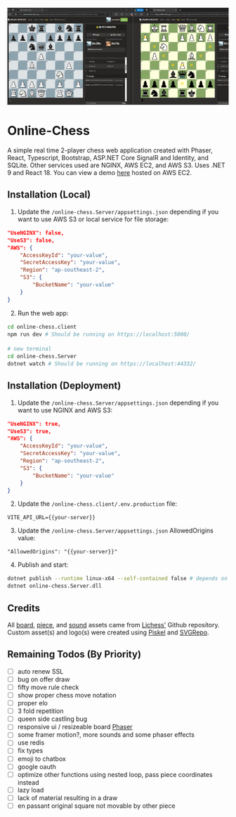 <p align="center">
    <img src="https://raw.githubusercontent.com/nashie1004/online-chess/refs/heads/master/online-chess.client/public/live-preview-800.png"  style="object-fit: cover !important" alt="preview-img" />
</p>

# Online-Chess
A simple real time 2-player chess web application created with Phaser, React, Typescript, Bootstrap, ASP.NET Core SignalR and Identity, and SQLite. Other services used are NGINX, AWS EC2, and AWS S3. Uses .NET 9 and React 18.
You can view a demo [here](https://online-chess.xyz) hosted on AWS EC2.

## Installation (Local)
1. Update the `/online-chess.Server/appsettings.json` depending if you want to use AWS S3 or local service for file storage:
```json
"UseNGINX": false,
"UseS3": false,
"AWS": {
    "AccessKeyId": "your-value",
    "SecretAccessKey": "your-value",
    "Region": "ap-southeast-2",
    "S3": {
        "BucketName": "your-value"
    }
}
```
2. Run the web app:
```bash
cd online-chess.client 
npm run dev # Should be running on https://localhost:5000/

# new terminal
cd online-chess.Server
dotnet watch # Should be running on https://localhost:44332/
```

## Installation (Deployment)
1. Update the `/online-chess.Server/appsettings.json` depending if you want to use NGINX and AWS S3:
```json
"UseNGINX": true,
"UseS3": true,
"AWS": {
    "AccessKeyId": "your-value",
    "SecretAccessKey": "your-value",
    "Region": "ap-southeast-2",
    "S3": {
        "BucketName": "your-value"
    }
}
```
2. Update the `/online-chess.client/.env.production` file:
```
VITE_API_URL={{your-server}}
```
3. Update the `/online-chess.Server/appsettings.json` AllowedOrigins value:
```
"AllowedOrigins": "{{your-server}}"
```
4. Publish and start:
```bash
dotnet publish --runtime linux-x64 --self-contained false # depends on your OS
dotnet online-chess.Server.dll
```

## Credits
All [board](https://github.com/lichess-org/lila/blob/master/public/images/board/), [piece](https://github.com/lichess-org/lila/blob/master/public/piece/), and [sound](https://github.com/lichess-org/lila/blob/master/public/sound/) assets came from [Lichess'](https://github.com/lichess-org/lila) Github repository. Custom asset(s) and logo(s) were created using [Piskel](https://www.piskelapp.com/) and [SVGRepo](https://www.svgrepo.com/svg/509810/chess-board).

## Remaining Todos (By Priority)
- [ ] auto renew SSL
- [ ] bug on offer draw
- [ ] fifty move rule check
- [ ] show proper chess move notation
- [ ] proper elo
- [ ] 3 fold repetition
- [ ] queen side castling bug
- [ ] responsive ui / resizeable board [Phaser](https://phaser.io/examples/v3.85.0/scalemanager/view/manually-resize)
- [ ] some framer motion?, more sounds and some phaser effects
- [ ] use redis
- [ ] fix types
- [ ] emoji to chatbox
- [ ] google oauth
- [ ] optimize other functions using nested loop, pass piece coordinates instead
- [ ] lazy load 
- [ ] lack of material resulting in a draw
- [ ] en passant original square not movable by other piece
